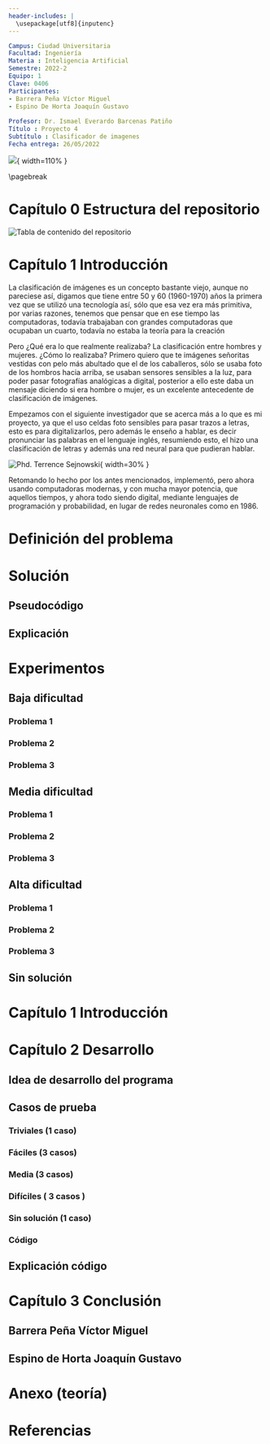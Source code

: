 ```yaml
---
header-includes: |
  \usepackage[utf8]{inputenc}
---
```


```yaml
Campus: Ciudad Universitaria
Facultad: Ingeniería
Materia : Inteligencia Artificial
Semestre: 2022-2
Equipo: 1
Clave: 0406
Participantes: 
- Barrera Peña Víctor Miguel
- Espino De Horta Joaquín Gustavo
	
Profesor: Dr. Ismael Everardo Barcenas Patiño
Título : Proyecto 4
Subtítulo : Clasificador de imagenes
Fecha entrega: 26/05/2022

```

![](img/README/portada.jpeg){ width=110% }

\pagebreak

# Capítulo 0 Estructura del  repositorio

![Tabla de contenido del repositorio](img/README/Screenshot_1.png)

# Capítulo 1 Introducción

La clasificación de imágenes es un concepto bastante viejo, aunque no pareciese así, digamos que tiene entre 50 y 60  (1960-1970) años la primera vez que se utilizó una tecnología así, sólo que esa vez era más primitiva, por varias razones, tenemos que pensar que en ese tiempo las computadoras, todavía trabajaban con grandes computadoras que ocupaban un cuarto, todavía no estaba la teoría para la creación

Pero ¿Qué era lo que realmente realizaba? La clasificación entre hombres y mujeres. ¿Cómo lo realizaba? Primero quiero que te imágenes señoritas vestidas con pelo más abultado que el de los caballeros, sólo se usaba foto de los hombros hacia arriba, se usaban sensores sensibles a la luz, para poder pasar fotografías analógicas a digital, posterior a ello este daba un mensaje diciendo si era hombre o mujer, es un excelente antecedente de clasificación de imágenes.

Empezamos con el siguiente investigador que se acerca más a lo que es mi proyecto, ya que el uso celdas foto sensibles para pasar trazos a letras, esto es para digitalizarlos, pero además le enseño a hablar, es decir  pronunciar las palabras en el lenguaje inglés, resumiendo esto, el hizo una clasificación de letras y además una red neural para que pudieran hablar.



![Phd. Terrence Sejnowski ](img/README/terrence.jpg){ width=30% }



Retomando lo hecho por los antes mencionados, implementó, pero ahora usando computadoras modernas, y con mucha mayor potencia, que aquellos tiempos, y ahora todo siendo digital, mediante lenguajes de programación y probabilidad, en lugar de redes neuronales como en 1986.

# Definición del problema




# Solución

## Pseudocódigo

## Explicación

# Experimentos

## Baja dificultad

### Problema 1

### Problema 2

### Problema 3

## Media dificultad

### Problema 1

### Problema 2

### Problema 3

## Alta dificultad

### Problema 1

### Problema 2

### Problema 3

## Sin solución

# Capítulo 1  Introducción 



# Capítulo 2 Desarrollo

## Idea de desarrollo del programa

## Casos de prueba

### Triviales (1 caso)

### Fáciles (3 casos)

### Media (3 casos)

### Difíciles ( 3 casos )

### Sin solución (1 caso)

### Código

## Explicación código

# Capítulo 3 Conclusión

## Barrera Peña Víctor Miguel

## Espino de Horta Joaquín Gustavo



# Anexo (teoría)


# Referencias

